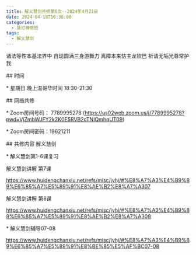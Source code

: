 ```yaml
---
title: 解义慧剑共修第6次--2024年4月21日
date: 2024-04-18T16:36:00
categories:
  - 慧灯禅修班
tags:
  - 解义慧剑
---
```

诸法等性本基法界中 自现圆满三身游舞力 离障本来怙主龙钦巴 祈请无垢光尊常护我





\## 时间

\* 星期日 晚上温哥华时间 18:30-21:30

\## 网络共修

\* Zoom房间号码： 7789995278 (https://us02web.zoom.us/j/7789995278?pwd=VjZmbWJFY2k2K0E5RVB2cTNIQmhqUT09)

\* Zoom房间密码：19621211

\## 共修内容 解义慧剑





\* 解义慧剑第1-6课复习





解义慧剑讲解 第7课

https://www.huidengchanxiu.net/refs/misc/jyhj/#%E8%A7%A3%E4%B9%89%E6%85%A7%E5%89%91%E8%AE%B2%E8%A7%A307



解义慧剑讲解 第8课

https://www.huidengchanxiu.net/refs/misc/jyhj/#%E8%A7%A3%E4%B9%89%E6%85%A7%E5%89%91%E8%AE%B2%E8%A7%A308



\* 解义慧剑辅导07-08

https://www.huidengchanxiu.net/refs/misc/jyhj/#%E8%A7%A3%E4%B9%89%E6%85%A7%E5%89%91%E8%BE%85%E5%AF%BC07-08
